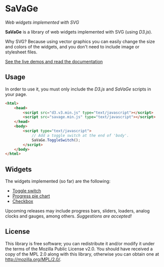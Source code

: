 SaVaGe
======

_Web widgets implemented with SVG_

**SaVaGe** is a library of web widgets implemented with SVG (using _D3.js_).

Why SVG? Because using vector graphics you can easily change the size and colors of the widgets, and you don't need to include image or stylesheet files.

[See the live demos and read the documentation](http://jfmdev.github.io/SaVaGe/ "SaVaGe - Web widgets with SVG")

Usage
-----

In order to use it, you must only include the _D3.js_ and _SaVaGe_  scripts in your page.

```html
<html>
    <head>
        <script src="d3.v3.min.js" type="text/javascript"></script>
        <script src="savage.min.js" type="text/javascript"></script>
    </head>
    <body>
        <script type="text/javascript">
            // Add a toggle switch at the end of 'body'.
            SaVaGe.ToggleSwitch();
        </script>
    </body>
</html>
```

Widgets
-------

The widgets implemented (so far) are the following:

* [Toggle switch](http://jfmdev.github.io/SaVaGe/docs/toggle-switch.html "SaVaGe - Toggle switch widget")
* [Progress pie chart](http://jfmdev.github.io/SaVaGe/docs/progress-pie-chart.html "SaVaGe - Progress pie chart widget")
* [Checkbox](http://jfmdev.github.io/SaVaGe/docs/checkbox.html "SaVaGe - Checkbox widget")

Upcoming releases may include progress bars, sliders, loaders, analog clocks and gauges, among others. _Suggestions are accepted!_

License
-------

This library is free software; you can redistribute it and/or modify it under the terms of the Mozilla Public License v2.0. 
You should have received a copy of the MPL 2.0 along with this library, otherwise you can obtain one at <http://mozilla.org/MPL/2.0/>.
